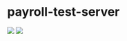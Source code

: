 # payroll-test-server
<img src="https://ci.appveyor.com/api/projects/status/github/santiagodiazgonzalez/payroll-test-server" />
<img src="https://ci.appveyor.com/api/projects/status/rcxi0gbblgn77bul/branch/master?svg=true" />
